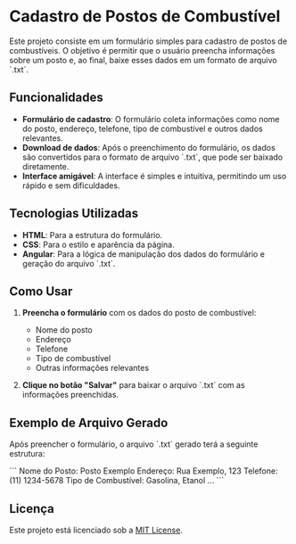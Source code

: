 # Cadastro de Postos de Combustível

Este projeto consiste em um formulário simples para cadastro de postos de combustíveis. O objetivo é permitir que o usuário preencha informações sobre um posto e, ao final, baixe esses dados em um formato de arquivo \`.txt\`.

## Funcionalidades

- **Formulário de cadastro**: O formulário coleta informações como nome do posto, endereço, telefone, tipo de combustível e outros dados relevantes.
- **Download de dados**: Após o preenchimento do formulário, os dados são convertidos para o formato de arquivo \`.txt\`, que pode ser baixado diretamente.
- **Interface amigável**: A interface é simples e intuitiva, permitindo um uso rápido e sem dificuldades.

## Tecnologias Utilizadas

- **HTML**: Para a estrutura do formulário.
- **CSS**: Para o estilo e aparência da página.
- **Angular**: Para a lógica de manipulação dos dados do formulário e geração do arquivo \`.txt\`.

## Como Usar

1. **Preencha o formulário** com os dados do posto de combustível:
   - Nome do posto
   - Endereço
   - Telefone
   - Tipo de combustível
   - Outras informações relevantes

2. **Clique no botão "Salvar"** para baixar o arquivo \`.txt\` com as informações preenchidas.

## Exemplo de Arquivo Gerado

Após preencher o formulário, o arquivo \`.txt\` gerado terá a seguinte estrutura:

\`\`\`
Nome do Posto: Posto Exemplo
Endereço: Rua Exemplo, 123
Telefone: (11) 1234-5678
Tipo de Combustível: Gasolina, Etanol
...
\`\`\`

## Licença

Este projeto está licenciado sob a [MIT License](LICENSE).

